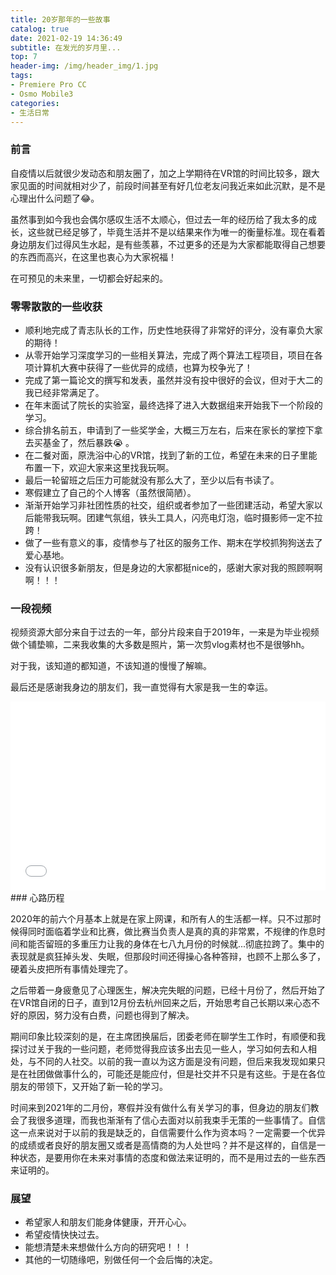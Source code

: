 ```yaml
---
title: 20岁那年的一些故事
catalog: true
date: 2021-02-19 14:36:49
subtitle: 在发光的岁月里...
top: 7
header-img: /img/header_img/1.jpg
tags:
- Premiere Pro CC
- Osmo Mobile3
categories:
- 生活日常
---
```


### 前言

自疫情以后就很少发动态和朋友圈了，加之上学期待在VR馆的时间比较多，跟大家见面的时间就相对少了，前段时间甚至有好几位老友问我近来如此沉默，是不是心理出什么问题了:joy:。

虽然事到如今我也会偶尔感叹生活不太顺心，但过去一年的经历给了我太多的成长，这些就已经足够了，毕竟生活并不是以结果来作为唯一的衡量标准。现在看着身边朋友们过得风生水起，是有些羡慕，不过更多的还是为大家都能取得自己想要的东西而高兴，在这里也衷心为大家祝福！

在可预见的未来里，一切都会好起来的。

### 零零散散的一些收获

* 顺利地完成了青志队长的工作，历史性地获得了非常好的评分，没有辜负大家的期待！
* 从零开始学习深度学习的一些相关算法，完成了两个算法工程项目，项目在各项计算机大赛中获得了一些优异的成绩，也算为校争光了！
* 完成了第一篇论文的撰写和发表，虽然并没有投中很好的会议，但对于大二的我已经非常满足了。
* 在年末面试了院长的实验室，最终选择了进入大数据组来开始我下一个阶段的学习。
* 综合排名前五，申请到了一些奖学金，大概三万左右，后来在家长的掌控下拿去买基金了，然后暴跌:sob: 。
* 在二餐对面，原洗浴中心的VR馆，找到了新的工位，希望在未来的日子里能布置一下，欢迎大家来这里找我玩啊。
* 最后一轮留班之后压力可能就没有那么大了，至少以后有书读了。
* 寒假建立了自己的个人博客（虽然很简陋）。
* 渐渐开始学习非社团性质的社交，组织或者参加了一些团建活动，希望大家以后能带我玩啊。团建气氛组，铁头工具人，闪亮电灯泡，临时摄影师一定不拉跨！
* 做了一些有意义的事，疫情参与了社区的服务工作、期末在学校抓狗狗送去了爱心基地。
* 没有认识很多新朋友，但是身边的大家都挺nice的，感谢大家对我的照顾啊啊啊！！！



### 一段视频

视频资源大部分来自于过去的一年，部分片段来自于2019年，一来是为毕业视频做个铺垫嘛，二来我收集的大多数是照片，第一次剪vlog素材也不是很够hh。

对于我，该知道的都知道，不该知道的慢慢了解嘛。

最后还是感谢我身边的朋友们，我一直觉得有大家是我一生的幸运。

<div style="position: relative; padding: 30% 45%;">     
    <iframe style="         position: absolute;          width: 100%;          height: 100%;          left: 0; top: 0;"          src="//player.bilibili.com/player.html?aid=501821936&bvid=BV1AN41197DR&cid=299652862&page=1"          scrolling="no"          border="0"          frameborder="no"          framespacing="0"          allowfullscreen="true">     </iframe> 
</div>
### 心路历程

2020年的前六个月基本上就是在家上网课，和所有人的生活都一样。只不过那时候得同时面临着学业和比赛，做比赛当负责人是真的真的非常累，不规律的作息时间和能否留班的多重压力让我的身体在七八九月份的时候就...彻底拉跨了。集中的表现就是疯狂掉头发、失眠，但那段时间还得操心各种答辩，也顾不上那么多了，硬着头皮把所有事情处理完了。

之后带着一身疲惫见了心理医生，解决完失眠的问题，已经十月份了，然后开始了在VR馆自闭的日子，直到12月份去杭州回来之后，开始思考自己长期以来心态不好的原因，努力没有白费，问题也得到了解决。

期间印象比较深刻的是，在主席团换届后，团委老师在聊学生工作时，有顺便和我探讨过关于我的一些问题，老师觉得我应该多出去见一些人，学习如何去和人相处，与不同的人社交。以前的我一直以为这方面是没有问题，但后来我发现如果只是在社团做做事什么的，可能还是能应付，但是社交并不只是有这些。于是在各位朋友的带领下，又开始了新一轮的学习。

时间来到2021年的二月份，寒假并没有做什么有关学习的事，但身边的朋友们教会了我很多道理，而我也渐渐有了信心去面对以前我束手无策的一些事情了。自信这一点来说对于以前的我是缺乏的，自信需要什么作为资本吗？一定需要一个优异的成绩或者良好的朋友圈又或者是高情商的为人处世吗？并不是这样的，自信是一种状态，是要用你在未来对事情的态度和做法来证明的，而不是用过去的一些东西来证明的。



### 展望

* 希望家人和朋友们能身体健康，开开心心。
* 希望疫情快快过去。
* 能想清楚未来想做什么方向的研究吧！！！
* 其他的一切随缘吧，别做任何一个会后悔的决定。
